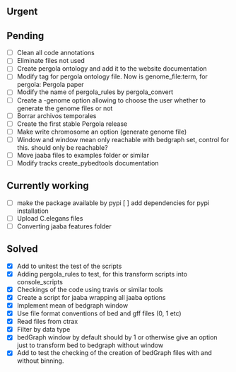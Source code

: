 ## Urgent


## Pending
- [ ] Clean all code annotations
- [ ] Eliminate files not used
- [ ] Create pergola ontology and add it to the website documentation
- [ ] Modify tag for pergola ontology file. Now is genome_file:term, for pergola: Pergola paper
- [ ] Modify the name of pergola_rules by pergola_convert
- [ ] Create a -genome option allowing to choose the user whether to generate the genome files or not
- [ ] Borrar archivos temporales
- [ ] Create the first stable Pergola release
- [ ] Make write chromosome an option (generate genome file)
- [ ] Window and window mean only reachable with bedgraph set, control for this. should only be reachable?
- [ ] Move jaaba files to examples folder or similar
- [ ] Modify tracks create_pybedtools documentation

## Currently working
- [ ] make the package available by pypi
      [ ] add dependencies for pypi installation
- [ ] Upload C.elegans files
- [ ] Converting jaaba features folder

## Solved
- [X] Add to unitest the test of the scripts
- [X] Adding pergola_rules to test, for this transform scripts into console_scripts
- [X] Checkings of the code using travis or similar tools
- [X] Create a script for jaaba wrapping all jaaba options
- [X] Implement mean of bedgraph window
- [X] Use file format conventions of bed and gff files (0, 1 etc)
- [X] Read files from ctrax
- [X] Filter by data type
- [X] bedGraph window by default should by 1 or otherwise give an option just to transform bed to bedgraph without window
- [X] Add to test the checking of the creation of bedGraph files with and without binning.